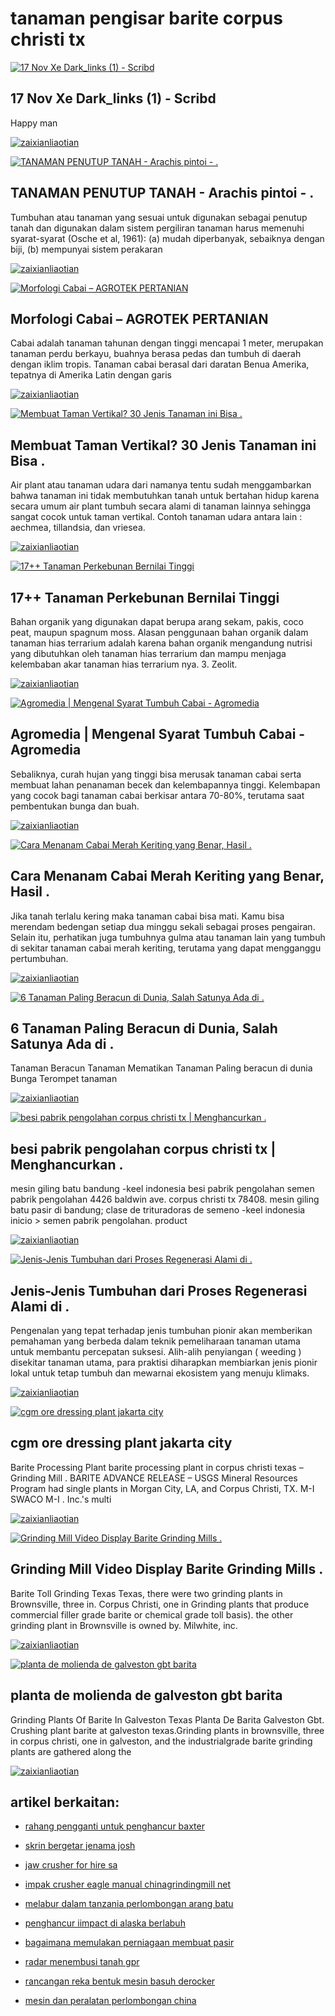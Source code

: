 # tanaman pengisar barite corpus christi tx
<a href="https://mnn.zoosnet.net/LR/Chatpre.aspx?id=MNN94995150&p=https://topgrinding.com/" target="_blank">![17 Nov Xe Dark_links (1) - Scribd](https://github.com/technlg/images/blob/main/41.jpg)</a>
## 17 Nov Xe Dark_links (1) - Scribd
Happy man
<a href="https://mnn.zoosnet.net/LR/Chatpre.aspx?id=MNN94995150&p=https://topgrinding.com/" target="_blank"><img src="https://github.com/technlg/images/raw/main/chat11.jpg" alt="zaixianliaotian"/></a><a href="//whatsapp.shibangsoft.com/WhatsApp.php" ><img src="https://github.com/technlg/images/raw/main/chat11.png" alt=""></a>
<a href="https://mnn.zoosnet.net/LR/Chatpre.aspx?id=MNN94995150&p=https://topgrinding.com/" target="_blank">![TANAMAN PENUTUP TANAH - Arachis pintoi - .](https://github.com/technlg/images/blob/main/46.jpg)</a>
## TANAMAN PENUTUP TANAH - Arachis pintoi - .
Tumbuhan atau tanaman yang sesuai untuk digunakan sebagai penutup tanah dan digunakan dalam sistem pergiliran tanaman harus memenuhi syarat-syarat (Osche et al, 1961): (a) mudah diperbanyak, sebaiknya dengan biji, (b) mempunyai sistem perakaran
<a href="https://mnn.zoosnet.net/LR/Chatpre.aspx?id=MNN94995150&p=https://topgrinding.com/" target="_blank"><img src="https://github.com/technlg/images/raw/main/chat11.jpg" alt="zaixianliaotian"/></a><a href="//whatsapp.shibangsoft.com/WhatsApp.php" ><img src="https://github.com/technlg/images/raw/main/chat11.png" alt=""></a>
<a href="https://mnn.zoosnet.net/LR/Chatpre.aspx?id=MNN94995150&p=https://topgrinding.com/" target="_blank">![Morfologi Cabai – AGROTEK PERTANIAN](https://github.com/technlg/images/blob/main/62.jpg)</a>
## Morfologi Cabai – AGROTEK PERTANIAN
Cabai adalah tanaman tahunan dengan tinggi mencapai 1 meter, merupakan tanaman perdu berkayu, buahnya berasa pedas dan tumbuh di daerah dengan iklim tropis. Tanaman cabai berasal dari daratan Benua Amerika, tepatnya di Amerika Latin dengan garis 
<a href="https://mnn.zoosnet.net/LR/Chatpre.aspx?id=MNN94995150&p=https://topgrinding.com/" target="_blank"><img src="https://github.com/technlg/images/raw/main/chat11.jpg" alt="zaixianliaotian"/></a><a href="//whatsapp.shibangsoft.com/WhatsApp.php" ><img src="https://github.com/technlg/images/raw/main/chat11.png" alt=""></a>
<a href="https://mnn.zoosnet.net/LR/Chatpre.aspx?id=MNN94995150&p=https://topgrinding.com/" target="_blank">![Membuat Taman Vertikal? 30 Jenis Tanaman ini Bisa .](https://github.com/technlg/images/blob/main/7.jpg)</a>
## Membuat Taman Vertikal? 30 Jenis Tanaman ini Bisa .
Air plant atau tanaman udara dari namanya tentu sudah menggambarkan bahwa tanaman ini tidak membutuhkan tanah untuk bertahan hidup karena secara umum air plant tumbuh secara alami di tanaman lainnya sehingga sangat cocok untuk taman vertikal. Contoh tanaman udara antara lain : aechmea, tillandsia, dan vriesea.
<a href="https://mnn.zoosnet.net/LR/Chatpre.aspx?id=MNN94995150&p=https://topgrinding.com/" target="_blank"><img src="https://github.com/technlg/images/raw/main/chat11.jpg" alt="zaixianliaotian"/></a><a href="//whatsapp.shibangsoft.com/WhatsApp.php" ><img src="https://github.com/technlg/images/raw/main/chat11.png" alt=""></a>
<a href="https://mnn.zoosnet.net/LR/Chatpre.aspx?id=MNN94995150&p=https://topgrinding.com/" target="_blank">![17++ Tanaman Perkebunan Bernilai Tinggi](https://github.com/technlg/images/blob/main/46.jpg)</a>
## 17++ Tanaman Perkebunan Bernilai Tinggi
Bahan organik yang digunakan dapat berupa arang sekam, pakis, coco peat, maupun spagnum moss. Alasan penggunaan bahan organik dalam tanaman hias terrarium adalah karena bahan organik mengandung nutrisi yang dibutuhkan oleh tanaman hias terrarium dan mampu menjaga kelembaban akar tanaman hias terrarium nya. 3. Zeolit.
<a href="https://mnn.zoosnet.net/LR/Chatpre.aspx?id=MNN94995150&p=https://topgrinding.com/" target="_blank"><img src="https://github.com/technlg/images/raw/main/chat11.jpg" alt="zaixianliaotian"/></a><a href="//whatsapp.shibangsoft.com/WhatsApp.php" ><img src="https://github.com/technlg/images/raw/main/chat11.png" alt=""></a>
<a href="https://mnn.zoosnet.net/LR/Chatpre.aspx?id=MNN94995150&p=https://topgrinding.com/" target="_blank">![Agromedia | Mengenal Syarat Tumbuh Cabai - Agromedia](https://github.com/technlg/images/blob/main/23.jpg)</a>
## Agromedia | Mengenal Syarat Tumbuh Cabai - Agromedia
Sebaliknya, curah hujan yang tinggi bisa merusak tanaman cabai serta membuat lahan penanaman becek dan kelembapannya tinggi. Kelembapan yang cocok bagi tanaman cabai berkisar antara 70-80%, terutama saat pembentukan bunga dan buah.
<a href="https://mnn.zoosnet.net/LR/Chatpre.aspx?id=MNN94995150&p=https://topgrinding.com/" target="_blank"><img src="https://github.com/technlg/images/raw/main/chat11.jpg" alt="zaixianliaotian"/></a><a href="//whatsapp.shibangsoft.com/WhatsApp.php" ><img src="https://github.com/technlg/images/raw/main/chat11.png" alt=""></a>
<a href="https://mnn.zoosnet.net/LR/Chatpre.aspx?id=MNN94995150&p=https://topgrinding.com/" target="_blank">![Cara Menanam Cabai Merah Keriting yang Benar, Hasil .](https://github.com/technlg/images/blob/main/54.jpg)</a>
## Cara Menanam Cabai Merah Keriting yang Benar, Hasil .
Jika tanah terlalu kering maka tanaman cabai bisa mati. Kamu bisa merendam bedengan setiap dua minggu sekali sebagai proses pengairan. Selain itu, perhatikan juga tumbuhnya gulma atau tanaman lain yang tumbuh di sekitar tanaman cabai merah keriting, terutama yang dapat mengganggu pertumbuhan.
<a href="https://mnn.zoosnet.net/LR/Chatpre.aspx?id=MNN94995150&p=https://topgrinding.com/" target="_blank"><img src="https://github.com/technlg/images/raw/main/chat11.jpg" alt="zaixianliaotian"/></a><a href="//whatsapp.shibangsoft.com/WhatsApp.php" ><img src="https://github.com/technlg/images/raw/main/chat11.png" alt=""></a>
<a href="https://mnn.zoosnet.net/LR/Chatpre.aspx?id=MNN94995150&p=https://topgrinding.com/" target="_blank">![6 Tanaman Paling Beracun di Dunia, Salah Satunya Ada di .](https://github.com/technlg/images/blob/main/47.jpg)</a>
## 6 Tanaman Paling Beracun di Dunia, Salah Satunya Ada di .
Tanaman Beracun Tanaman Mematikan Tanaman Paling beracun di dunia Bunga Terompet tanaman
<a href="https://mnn.zoosnet.net/LR/Chatpre.aspx?id=MNN94995150&p=https://topgrinding.com/" target="_blank"><img src="https://github.com/technlg/images/raw/main/chat11.jpg" alt="zaixianliaotian"/></a><a href="//whatsapp.shibangsoft.com/WhatsApp.php" ><img src="https://github.com/technlg/images/raw/main/chat11.png" alt=""></a>
<a href="https://mnn.zoosnet.net/LR/Chatpre.aspx?id=MNN94995150&p=https://topgrinding.com/" target="_blank">![besi pabrik pengolahan corpus christi tx | Menghancurkan .](https://github.com/technlg/images/blob/main/16.jpg)</a>
## besi pabrik pengolahan corpus christi tx | Menghancurkan .
mesin giling batu bandung -keel indonesia besi pabrik pengolahan semen pabrik pengolahan 4426 baldwin ave. corpus christi tx 78408. mesin giling batu pasir di bandung; clase de trituradoras de semeno -keel indonesia inicio > semen pabrik pengolahan. product 
<a href="https://mnn.zoosnet.net/LR/Chatpre.aspx?id=MNN94995150&p=https://topgrinding.com/" target="_blank"><img src="https://github.com/technlg/images/raw/main/chat11.jpg" alt="zaixianliaotian"/></a><a href="//whatsapp.shibangsoft.com/WhatsApp.php" ><img src="https://github.com/technlg/images/raw/main/chat11.png" alt=""></a>
<a href="https://mnn.zoosnet.net/LR/Chatpre.aspx?id=MNN94995150&p=https://topgrinding.com/" target="_blank">![Jenis-Jenis Tumbuhan dari Proses Regenerasi Alami di .](https://github.com/technlg/images/blob/main/5.jpg)</a>
## Jenis-Jenis Tumbuhan dari Proses Regenerasi Alami di .
Pengenalan yang tepat terhadap jenis tumbuhan pionir akan memberikan pemahaman yang berbeda dalam teknik pemeliharaan tanaman utama untuk membantu percepatan suksesi. Alih-alih penyiangan ( weeding ) disekitar tanaman utama, para praktisi diharapkan membiarkan jenis pionir lokal untuk tetap tumbuh dan mewarnai ekosistem yang menuju klimaks.
<a href="https://mnn.zoosnet.net/LR/Chatpre.aspx?id=MNN94995150&p=https://topgrinding.com/" target="_blank"><img src="https://github.com/technlg/images/raw/main/chat11.jpg" alt="zaixianliaotian"/></a><a href="//whatsapp.shibangsoft.com/WhatsApp.php" ><img src="https://github.com/technlg/images/raw/main/chat11.png" alt=""></a>
<a href="https://mnn.zoosnet.net/LR/Chatpre.aspx?id=MNN94995150&p=https://topgrinding.com/" target="_blank">![cgm ore dressing plant jakarta city](https://github.com/technlg/images/blob/main/19.jpg)</a>
## cgm ore dressing plant jakarta city
Barite Processing Plant barite processing plant in corpus christi texas – Grinding Mill . BARITE ADVANCE RELEASE – USGS Mineral Resources Program had single plants in Morgan City, LA, and Corpus Christi, TX. M-I SWACO M-I . Inc.'s multi
<a href="https://mnn.zoosnet.net/LR/Chatpre.aspx?id=MNN94995150&p=https://topgrinding.com/" target="_blank"><img src="https://github.com/technlg/images/raw/main/chat11.jpg" alt="zaixianliaotian"/></a><a href="//whatsapp.shibangsoft.com/WhatsApp.php" ><img src="https://github.com/technlg/images/raw/main/chat11.png" alt=""></a>
<a href="https://mnn.zoosnet.net/LR/Chatpre.aspx?id=MNN94995150&p=https://topgrinding.com/" target="_blank">![Grinding Mill Video Display Barite Grinding Mills .](https://github.com/technlg/images/blob/main/47.jpg)</a>
## Grinding Mill Video Display Barite Grinding Mills .
Barite Toll Grinding Texas Texas, there were two grinding plants in Brownsville, three in. Corpus Christi, one in Grinding plants that produce commercial filler grade barite or chemical grade toll basis). the other grinding plant in Brownsville is owned by. Milwhite, inc.
<a href="https://mnn.zoosnet.net/LR/Chatpre.aspx?id=MNN94995150&p=https://topgrinding.com/" target="_blank"><img src="https://github.com/technlg/images/raw/main/chat11.jpg" alt="zaixianliaotian"/></a><a href="//whatsapp.shibangsoft.com/WhatsApp.php" ><img src="https://github.com/technlg/images/raw/main/chat11.png" alt=""></a>
<a href="https://mnn.zoosnet.net/LR/Chatpre.aspx?id=MNN94995150&p=https://topgrinding.com/" target="_blank">![planta de molienda de galveston gbt barita](https://github.com/technlg/images/blob/main/13.jpg)</a>
## planta de molienda de galveston gbt barita
Grinding Plants Of Barite In Galveston Texas Planta De Barita Galveston Gbt. Crushing plant barite at galveston texas.Grinding plants in brownsville, three in corpus christi, one in galveston, and the industrialgrade barite grinding plants are gathered along the
<a href="https://mnn.zoosnet.net/LR/Chatpre.aspx?id=MNN94995150&p=https://topgrinding.com/" target="_blank"><img src="https://github.com/technlg/images/raw/main/chat11.jpg" alt="zaixianliaotian"/></a><a href="//whatsapp.shibangsoft.com/WhatsApp.php" ><img src="https://github.com/technlg/images/raw/main/chat11.png" alt=""></a>
## artikel berkaitan:
* [rahang pengganti untuk penghancur baxter](rahang%20pengganti%20untuk%20penghancur%20baxter.md)
* [skrin bergetar jenama josh](skrin%20bergetar%20jenama%20josh.md)
* [jaw crusher for hire sa](jaw%20crusher%20for%20hire%20sa.md)
* [impak crusher eagle manual chinagrindingmill net](impak%20crusher%20eagle%20manual%20chinagrindingmill%20net.md)
* [melabur dalam tanzania perlombongan arang batu](melabur%20dalam%20tanzania%20perlombongan%20arang%20batu.md)
* [penghancur iimpact di alaska berlabuh](penghancur%20iimpact%20di%20alaska%20berlabuh.md)
* [bagaimana memulakan perniagaan membuat pasir](bagaimana%20memulakan%20perniagaan%20membuat%20pasir.md)
* [radar menembusi tanah gpr](radar%20menembusi%20tanah%20gpr.md)
* [rancangan reka bentuk mesin basuh derocker](rancangan%20reka%20bentuk%20mesin%20basuh%20derocker.md)
* [mesin dan peralatan perlombongan china](mesin%20dan%20peralatan%20perlombongan%20china.md)
